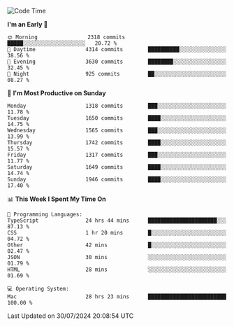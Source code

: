 <!--START_SECTION:waka-->
![Code Time](http://img.shields.io/badge/Code%20Time-4%2C231%20hrs%204%20mins-blue)

**I'm an Early 🐤** 

```text
🌞 Morning                2318 commits        █████░░░░░░░░░░░░░░░░░░░░   20.72 % 
🌆 Daytime                4314 commits        ██████████░░░░░░░░░░░░░░░   38.56 % 
🌃 Evening                3630 commits        ████████░░░░░░░░░░░░░░░░░   32.45 % 
🌙 Night                  925 commits         ██░░░░░░░░░░░░░░░░░░░░░░░   08.27 % 
```
📅 **I'm Most Productive on Sunday** 

```text
Monday                   1318 commits        ███░░░░░░░░░░░░░░░░░░░░░░   11.78 % 
Tuesday                  1650 commits        ████░░░░░░░░░░░░░░░░░░░░░   14.75 % 
Wednesday                1565 commits        ███░░░░░░░░░░░░░░░░░░░░░░   13.99 % 
Thursday                 1742 commits        ████░░░░░░░░░░░░░░░░░░░░░   15.57 % 
Friday                   1317 commits        ███░░░░░░░░░░░░░░░░░░░░░░   11.77 % 
Saturday                 1649 commits        ████░░░░░░░░░░░░░░░░░░░░░   14.74 % 
Sunday                   1946 commits        ████░░░░░░░░░░░░░░░░░░░░░   17.40 % 
```


📊 **This Week I Spent My Time On** 

```text
💬 Programming Languages: 
TypeScript               24 hrs 44 mins      ██████████████████████░░░   87.13 % 
CSS                      1 hr 20 mins        █░░░░░░░░░░░░░░░░░░░░░░░░   04.72 % 
Other                    42 mins             █░░░░░░░░░░░░░░░░░░░░░░░░   02.47 % 
JSON                     30 mins             ░░░░░░░░░░░░░░░░░░░░░░░░░   01.79 % 
HTML                     28 mins             ░░░░░░░░░░░░░░░░░░░░░░░░░   01.69 % 

💻 Operating System: 
Mac                      28 hrs 23 mins      █████████████████████████   100.00 % 
```


 Last Updated on 30/07/2024 20:08:54 UTC
<!--END_SECTION:waka-->

